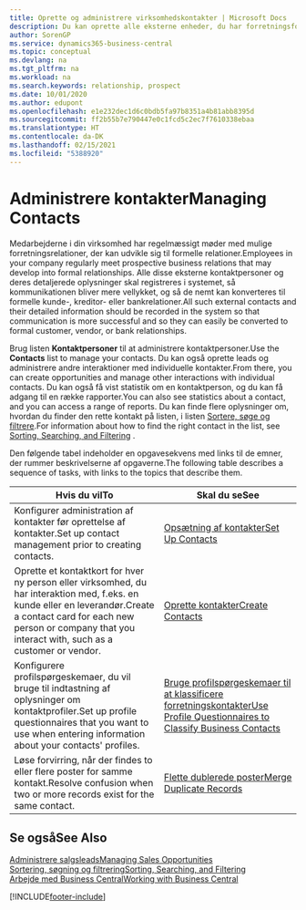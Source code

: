 ```yaml
---
title: Oprette og administrere virksomhedskontakter | Microsoft Docs
description: Du kan oprette alle eksterne enheder, du har forretningsforhold til (f.eks. kundeemner, debitorer, kreditorer og konsulenter) som kontaktpersoner.
author: SorenGP
ms.service: dynamics365-business-central
ms.topic: conceptual
ms.devlang: na
ms.tgt_pltfrm: na
ms.workload: na
ms.search.keywords: relationship, prospect
ms.date: 10/01/2020
ms.author: edupont
ms.openlocfilehash: e1e232dec1d6c0bdb5fa97b8351a4b81abb8395d
ms.sourcegitcommit: ff2b55b7e790447e0c1fcd5c2ec7f7610338ebaa
ms.translationtype: HT
ms.contentlocale: da-DK
ms.lasthandoff: 02/15/2021
ms.locfileid: "5388920"
---
```

# <a name="managing-contacts"></a><span data-ttu-id="ef5d5-103">Administrere kontakter</span><span class="sxs-lookup"><span data-stu-id="ef5d5-103">Managing Contacts</span></span>

<span data-ttu-id="ef5d5-104">Medarbejderne i din virksomhed har regelmæssigt møder med mulige forretningsrelationer, der kan udvikle sig til formelle relationer.</span><span class="sxs-lookup"><span data-stu-id="ef5d5-104">Employees in your company regularly meet prospective business relations that may develop into formal relationships.</span></span> <span data-ttu-id="ef5d5-105">Alle disse eksterne kontaktpersoner og deres detaljerede oplysninger skal registreres i systemet, så kommunikationen bliver mere vellykket, og så de nemt kan konverteres til formelle kunde-, kreditor- eller bankrelationer.</span><span class="sxs-lookup"><span data-stu-id="ef5d5-105">All such external contacts and their detailed information should be recorded in the system so that communication is more successful and so they can easily be converted to formal customer, vendor, or bank relationships.</span></span>

<span data-ttu-id="ef5d5-106">Brug listen **Kontaktpersoner** til at administrere kontaktpersoner.</span><span class="sxs-lookup"><span data-stu-id="ef5d5-106">Use the **Contacts** list to manage your contacts.</span></span> <span data-ttu-id="ef5d5-107">Du kan også oprette leads og administrere andre interaktioner med individuelle kontakter.</span><span class="sxs-lookup"><span data-stu-id="ef5d5-107">From there, you can create opportunities and manage other interactions with individual contacts.</span></span> <span data-ttu-id="ef5d5-108">Du kan også få vist statistik om en kontaktperson, og du kan få adgang til en række rapporter.</span><span class="sxs-lookup"><span data-stu-id="ef5d5-108">You can also see statistics about a contact, and you can access a range of reports.</span></span> <span data-ttu-id="ef5d5-109">Du kan finde flere oplysninger om, hvordan du finder den rette kontakt på listen, i listen [Sortere, søge og filtrere](ui-enter-criteria-filters.md).</span><span class="sxs-lookup"><span data-stu-id="ef5d5-109">For information about how to find the right contact in the list, see [Sorting, Searching, and Filtering](ui-enter-criteria-filters.md) .</span></span>  

<span data-ttu-id="ef5d5-110">Den følgende tabel indeholder en opgavesekvens med links til de emner, der rummer beskrivelserne af opgaverne.</span><span class="sxs-lookup"><span data-stu-id="ef5d5-110">The following table describes a sequence of tasks, with links to the topics that describe them.</span></span>

| <span data-ttu-id="ef5d5-111">Hvis du vil</span><span class="sxs-lookup"><span data-stu-id="ef5d5-111">To</span></span> | <span data-ttu-id="ef5d5-112">Skal du se</span><span class="sxs-lookup"><span data-stu-id="ef5d5-112">See</span></span> |
| --- | --- |
| <span data-ttu-id="ef5d5-113">Konfigurer administration af kontakter før oprettelse af kontakter.</span><span class="sxs-lookup"><span data-stu-id="ef5d5-113">Set up contact management prior to creating contacts.</span></span> |[<span data-ttu-id="ef5d5-114">Opsætning af kontakter</span><span class="sxs-lookup"><span data-stu-id="ef5d5-114">Set Up Contacts</span></span>](marketing-setup-contacts.md) |
| <span data-ttu-id="ef5d5-115">Oprette et kontaktkort for hver ny person eller virksomhed, du har interaktion med, f.eks. en kunde eller en leverandør.</span><span class="sxs-lookup"><span data-stu-id="ef5d5-115">Create a contact card for each new person or company that you interact with, such as a customer or vendor.</span></span> |[<span data-ttu-id="ef5d5-116">Oprette kontakter</span><span class="sxs-lookup"><span data-stu-id="ef5d5-116">Create Contacts</span></span>](marketing-create-contact-companies.md) |
|<span data-ttu-id="ef5d5-117">Konfigurere profilspørgeskemaer, du vil bruge til indtastning af oplysninger om kontaktprofiler.</span><span class="sxs-lookup"><span data-stu-id="ef5d5-117">Set up profile questionnaires that you want to use when entering information about your contacts' profiles.</span></span>|[<span data-ttu-id="ef5d5-118">Bruge profilspørgeskemaer til at klassificere forretningskontakter</span><span class="sxs-lookup"><span data-stu-id="ef5d5-118">Use Profile Questionnaires to Classify Business Contacts</span></span>](marketing-create-contact-profile-questionnaire.md)|
|<span data-ttu-id="ef5d5-119">Løse forvirring, når der findes to eller flere poster for samme kontakt.</span><span class="sxs-lookup"><span data-stu-id="ef5d5-119">Resolve confusion when two or more records exist for the same contact.</span></span>|[<span data-ttu-id="ef5d5-120">Flette dublerede poster</span><span class="sxs-lookup"><span data-stu-id="ef5d5-120">Merge Duplicate Records</span></span>](sales-how-merge-duplicate-records.md)|

## <a name="see-also"></a><span data-ttu-id="ef5d5-121">Se også</span><span class="sxs-lookup"><span data-stu-id="ef5d5-121">See Also</span></span>

[<span data-ttu-id="ef5d5-122">Administrere salgsleads</span><span class="sxs-lookup"><span data-stu-id="ef5d5-122">Managing Sales Opportunities</span></span>](marketing-manage-sales-opportunities.md)  
[<span data-ttu-id="ef5d5-123">Sortering, søgning og filtrering</span><span class="sxs-lookup"><span data-stu-id="ef5d5-123">Sorting, Searching, and Filtering</span></span>](ui-enter-criteria-filters.md)  
[<span data-ttu-id="ef5d5-124">Arbejde med Business Central</span><span class="sxs-lookup"><span data-stu-id="ef5d5-124">Working with Business Central</span></span>](ui-work-product.md)  


[!INCLUDE[footer-include](includes/footer-banner.md)]